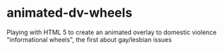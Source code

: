 animated-dv-wheels
==================

Playing with HTML 5 to create an animated overlay to domestic violence "informational wheels", the first about gay/lesbian issues
